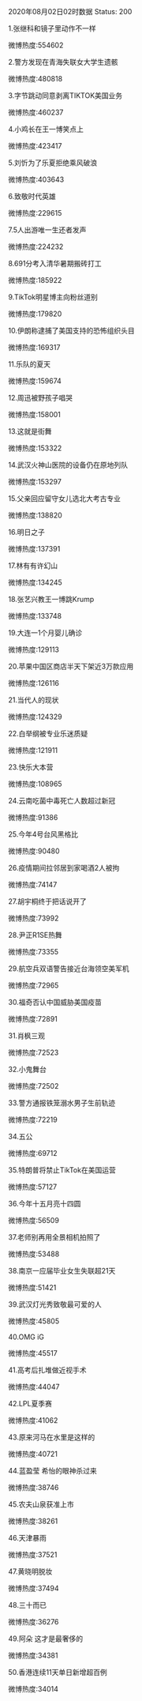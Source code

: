 2020年08月02日02时数据
Status: 200

1.张继科和镜子里动作不一样

微博热度:554602

2.警方发现在青海失联女大学生遗骸

微博热度:480818

3.字节跳动同意剥离TIKTOK美国业务

微博热度:460237

4.小鸡长在王一博笑点上

微博热度:423417

5.刘忻为了乐夏拒绝乘风破浪

微博热度:403643

6.致敬时代英雄

微博热度:229615

7.5人出游唯一生还者发声

微博热度:224232

8.691分考入清华暑期搬砖打工

微博热度:185922

9.TikTok明星博主向粉丝道别

微博热度:179820

10.伊朗称逮捕了美国支持的恐怖组织头目

微博热度:169317

11.乐队的夏天

微博热度:159674

12.周迅被野孩子唱哭

微博热度:158001

13.这就是街舞

微博热度:153322

14.武汉火神山医院的设备仍在原地列队

微博热度:153297

15.父亲回应留守女儿选北大考古专业

微博热度:138820

16.明日之子

微博热度:137391

17.林有有许幻山

微博热度:134245

18.张艺兴教王一博跳Krump

微博热度:133748

19.大连一1个月婴儿确诊

微博热度:129113

20.苹果中国区商店半天下架近3万款应用

微博热度:126116

21.当代人的现状

微博热度:124329

22.白举纲被专业乐迷质疑

微博热度:121911

23.快乐大本营

微博热度:108965

24.云南吃菌中毒死亡人数超过新冠

微博热度:91386

25.今年4号台风黑格比

微博热度:90480

26.疫情期间拉邻居到家喝酒2人被拘

微博热度:74147

27.胡宇桐终于把话说开了

微博热度:73992

28.尹正R1SE热舞

微博热度:73355

29.航空兵双语警告接近台海领空美军机

微博热度:72965

30.福奇否认中国威胁美国疫苗

微博热度:72891

31.肖枫三观

微博热度:72523

32.小鬼舞台

微博热度:72502

33.警方通报铁笼溺水男子生前轨迹

微博热度:72219

34.五公

微博热度:69712

35.特朗普将禁止TikTok在美国运营

微博热度:57127

36.今年十五月亮十四圆

微博热度:56509

37.老师别再用全景相机拍照了

微博热度:53488

38.南京一应届毕业女生失联超21天

微博热度:51421

39.武汉灯光秀致敬最可爱的人

微博热度:45805

40.OMG iG

微博热度:45517

41.高考后扎堆做近视手术

微博热度:44047

42.LPL夏季赛

微博热度:41062

43.原来河马在水里是这样的

微博热度:40721

44.蓝盈莹 希怡的眼神杀过来

微博热度:38746

45.农夫山泉获准上市

微博热度:38261

46.天津暴雨

微博热度:37521

47.黄晓明脱妆

微博热度:37494

48.三十而已

微博热度:36276

49.阿朵 这才是最奢侈的

微博热度:34381

50.香港连续11天单日新增超百例

微博热度:34014

